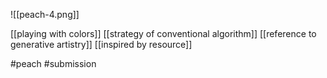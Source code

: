 ![[peach-4.png]]

[[playing with colors]]
[[strategy of conventional algorithm]]
[[reference to generative artistry]]
[[inspired by resource]]

#peach #submission 